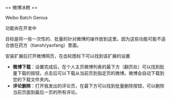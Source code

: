 == 微博冰糕 ==

Weibo Batch Genius

功能尚在开发中

目标是将一些一次性的、批量的针对微博的操作放到这里。因为这些功能可能不适合放在药方（tiansh/yaofang）里面。

安装扩展后打开微博网页，在齿轮图标下可以找到该扩展的设置

* **微博下载**：设置完成后，在个人主页微博列表的最下方（翻页处）可以找到批量下载的按钮，点击后可以下载从当前页到指定页的微博。微博会自动下载到您的下载文件夹内。
* **评论删除**：打开我发出的评论页，在最下方可以找到批量删除按钮，可以删除当前页面到最后一页的所有评论。
